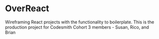 # OverReact
Wireframing React projects with the functionality to boilerplate. This is the production project for Codesmith Cohort 3 members - Susan, Rico, and Brian
